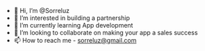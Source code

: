 - 👋 Hi, I’m @Sorreluz
- 👀 I’m interested in building a partnership
- 🌱 I’m currently learning App development
- 💞️ I’m looking to collaborate on making your app a sales success
- 📫 How to reach me - sorreluz@gmail.com

<!---
Sorreluz/Sorreluz is a ✨ special ✨ repository because its `README.md` (this file) appears on your GitHub profile.
You can click the Preview link to take a look at your changes.
--->
